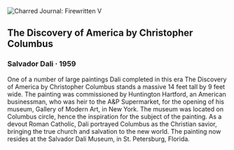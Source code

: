 <div class="artwork-of-the-day">
  <div class="container">
    <div class="img-wrapper">
      <img
        src="https://uploads2.wikiart.org/images/salvador-dali/the-discovery-of-america-by-christopher-columbus-1959.jpg!Large.jpg"
        alt="Charred Journal: Firewritten V" />
    </div>
    <div class="artwork-detail">
      <div class="artwork-origin"> 
        <h2 class="artwork-name">The Discovery of America by Christopher Columbus</h2>
        <h3 class="artist">
          Salvador Dali
                    ·  1959
        </h3>
      </div>
      <p class="description">
        <span class="artwork-description-text ng-binding" ng-bind-html="viewModel.ArtworkOfTheDay.Description | unsafe">One of a number of large paintings Dali completed in this era The Discovery of America by Christopher Columbus stands a massive 14 feet tall by 9 feet wide. The painting was commissioned by Huntington Hartford, an American businessman, who was heir to the A&amp;P Supermarket, for the opening of his museum, Gallery of Modern Art, in New York. The museum was located on Columbus circle, hence the inspiration for the subject of the painting. As a devout Roman Catholic, Dali portrayed Columbus as the Christian savior, bringing the true church and salvation to the new world. The painting now resides at the Salvador Dali Museum, in St. Petersburg, Florida. </span>
                        <div class="text-shadow-container" ng-show="showShadow" style=""></div>
      </p>
    </div>
  </div>

</div>
